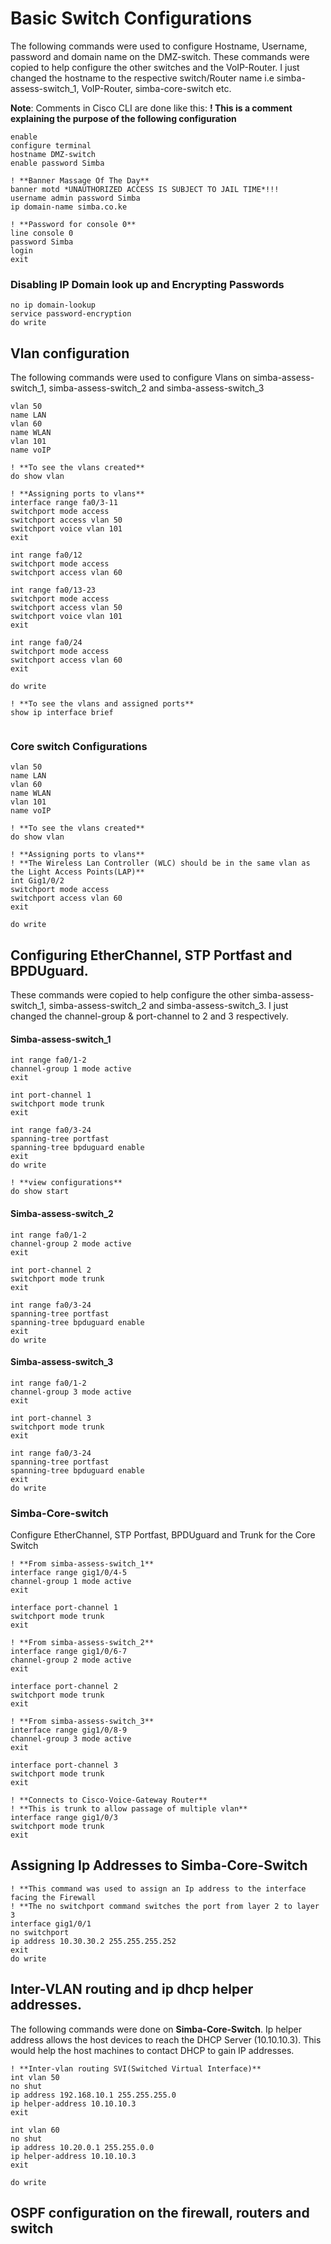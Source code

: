 # Basic Switch Configurations
The following commands were used to configure Hostname, Username, password and domain name on the DMZ-switch.
These commands were copied to help configure the other switches and the VoIP-Router. I just changed the hostname to the respective switch/Router name i.e simba-assess-switch_1, VoIP-Router, simba-core-switch etc.

**Note**: Comments in Cisco CLI are done like this:
**! This is a comment explaining the purpose of the following configuration**

```
enable
configure terminal
hostname DMZ-switch
enable password Simba

! **Banner Massage Of The Day**
banner motd *UNAUTHORIZED ACCESS IS SUBJECT TO JAIL TIME*!!!
username admin password Simba
ip domain-name simba.co.ke

! **Password for console 0**
line console 0
password Simba
login
exit
```
### Disabling IP Domain look up and Encrypting Passwords

```
no ip domain-lookup
service password-encryption 
do write

```

## Vlan configuration
The following commands were used to configure Vlans on simba-assess-switch_1, simba-assess-switch_2 and simba-assess-switch_3

```
vlan 50
name LAN
vlan 60
name WLAN
vlan 101
name voIP

! **To see the vlans created**
do show vlan

! **Assigning ports to vlans**
interface range fa0/3-11
switchport mode access
switchport access vlan 50
switchport voice vlan 101
exit

int range fa0/12
switchport mode access
switchport access vlan 60

int range fa0/13-23
switchport mode access
switchport access vlan 50
switchport voice vlan 101
exit

int range fa0/24
switchport mode access
switchport access vlan 60
exit

do write

! **To see the vlans and assigned ports**
show ip interface brief


```
### Core switch Configurations
```
vlan 50
name LAN
vlan 60
name WLAN
vlan 101
name voIP

! **To see the vlans created**
do show vlan

! **Assigning ports to vlans**
! **The Wireless Lan Controller (WLC) should be in the same vlan as the Light Access Points(LAP)**
int Gig1/0/2
switchport mode access
switchport access vlan 60
exit

do write
```
## Configuring EtherChannel, STP Portfast and BPDUguard.
These commands were copied to help configure the other simba-assess-switch_1, simba-assess-switch_2 and simba-assess-switch_3. I just changed the channel-group  & port-channel to 2 and 3 respectively. 

#### Simba-assess-switch_1
```
int range fa0/1-2
channel-group 1 mode active
exit

int port-channel 1
switchport mode trunk
exit

int range fa0/3-24
spanning-tree portfast
spanning-tree bpduguard enable
exit
do write

! **view configurations**
do show start
```

#### Simba-assess-switch_2
```
int range fa0/1-2
channel-group 2 mode active
exit

int port-channel 2
switchport mode trunk
exit

int range fa0/3-24
spanning-tree portfast
spanning-tree bpduguard enable
exit
do write
```

#### Simba-assess-switch_3
```
int range fa0/1-2
channel-group 3 mode active
exit

int port-channel 3
switchport mode trunk
exit

int range fa0/3-24
spanning-tree portfast
spanning-tree bpduguard enable
exit
do write
```
### Simba-Core-switch
Configure EtherChannel, STP Portfast, BPDUguard and Trunk for the Core Switch
```
! **From simba-assess-switch_1**
interface range gig1/0/4-5
channel-group 1 mode active
exit

interface port-channel 1
switchport mode trunk
exit

! **From simba-assess-switch_2**
interface range gig1/0/6-7
channel-group 2 mode active
exit

interface port-channel 2
switchport mode trunk
exit

! **From simba-assess-switch_3**
interface range gig1/0/8-9
channel-group 3 mode active
exit

interface port-channel 3
switchport mode trunk
exit

! **Connects to Cisco-Voice-Gateway Router**
! **This is trunk to allow passage of multiple vlan**
interface range gig1/0/3
switchport mode trunk
exit
```

## Assigning Ip Addresses to Simba-Core-Switch 

```
! **This command was used to assign an Ip address to the interface facing the Firewall
! **The no switchport command switches the port from layer 2 to layer 3
interface gig1/0/1
no switchport
ip address 10.30.30.2 255.255.255.252
exit
do write
```
## Inter-VLAN routing and ip dhcp helper addresses.
The following commands were done on **Simba-Core-Switch**. 
Ip helper address allows the host devices to reach the DHCP Server (10.10.10.3). This would help the host machines to contact DHCP to gain IP addresses.

```
! **Inter-vlan routing SVI(Switched Virtual Interface)**
int vlan 50
no shut
ip address 192.168.10.1 255.255.255.0
ip helper-address 10.10.10.3
exit

int vlan 60
no shut
ip address 10.20.0.1 255.255.0.0
ip helper-address 10.10.10.3
exit

do write
```
## OSPF configuration on the firewall, routers and switch



